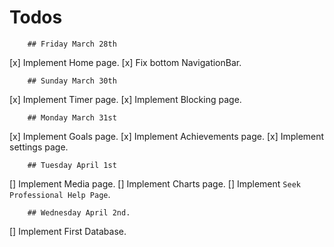 # Todos

		## Friday March 28th
[x] Implement Home page.
[x] Fix bottom NavigationBar.

		## Sunday March 30th
[x]	Implement Timer page.
[x] Implement Blocking page.

		## Monday March 31st
[x] Implement Goals page.
[x] Implement Achievements page.
[x] Implement settings page.

		## Tuesday April 1st
[] Implement Media page.
[] Implement Charts page.
[] Implement `Seek Professional Help Page`.

		## Wednesday April 2nd.
[] Implement First Database.
